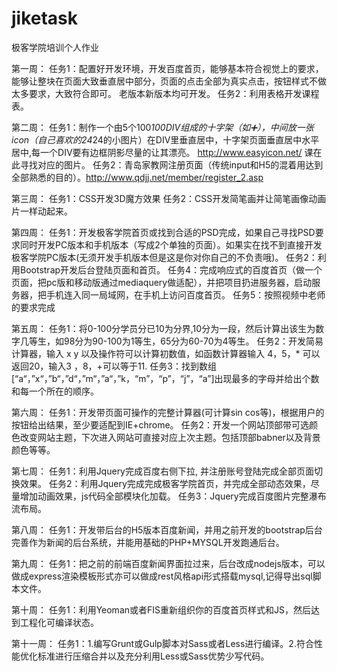 # jiketask

极客学院培训个人作业

第一周：
    任务1：配置好开发环境，开发百度首页，能够基本符合视觉上的要求，能够让整块在页面大致垂直居中部分，页面的点击全部为真实点击，按钮样式不做太多要求，大致符合即可。 老版本新版本均可开发。
    任务2：利用表格开发课程表。

第二周：
    任务1：制作一个由5个100*100DIV组成的十字架（如➕），中间放一张icon（自己喜欢的24*24的小图片）在DIV里垂直居中，十字架页面垂直居中水平居中,每一个DIV要有边框阴影尽量的让其漂亮。 http://www.easyicon.net/ 课在此寻找对应的图片。
    任务2：青岛家教网注册页面（传统input和H5的混着用达到全部熟悉的目的）。http://www.qdjj.net/member/register_2.asp
    
第三周：
    任务1：CSS开发3D魔方效果
    任务2：CSS开发简笔画并让简笔画像动画片一样动起来。
    
第四周：
    任务1：开发极客学院首页或找到合适的PSD完成，如果自己寻找PSD要求同时开发PC版本和手机版本（写成2个单独的页面）。如果实在找不到直接开发极客学院PC版本(无须开发手机版本但是这是你对你自己的不负责哦)。
    任务2：利用Bootstrap开发后台登陆页面和首页。
    任务4：完成响应式的百度首页（做一个页面，把pc版和移动版通过mediaquery做适配），并把项目扔进服务器，启动服务器，把手机连入同一局域网，在手机上访问百度首页。
    任务5：按照视频中老师的要求完成
    
第五周：
    任务1：将0-100分学员分已10为分界,10分为一段，然后计算出该生为数字几等生，如98分为90-100为1等生，65分为60-70为4等生。
    任务2：开发简易计算器，输入 x y 以及操作符可以计算初数值，如函数计算器输入 4，5，* 可以返回20，输入3 ，8，+可以等于11.
    任务3：找到数组[“a“，”x“，”b“，”d“，”m“，”a“，”k，“m”，“p”，“j”，“a”]出现最多的字母并给出个数和每一个所在的顺序。
    
第六周：
    任务1：开发带页面可操作的完整计算器(可计算sin cos等)，根据用户的按钮给出结果，至少要适配到IE+chrome。
    任务2：开发一个网站顶部带可选颜色改变网站主题，下次进入网站可直接对应上次主题。包括顶部babner以及背景颜色等等。
    
第七周：
    任务1：利用Jquery完成百度右侧下拉, 并注册账号登陆完成全部页面切换效果。
    任务2：利用Jquery完成完成极客学院首页，并完成全部动态效果，尽量增加动画效果，js代码全部模块化加载。
    任务3：Jquery完成百度图片完整瀑布流布局。
    
第八周：
    任务1：开发带后台的H5版本百度新闻，并用之前开发的bootstrap后台完善作为新闻的后台系统，并能用基础的PHP+MYSQL开发跑通后台。

第九周：
    任务1：把之前的前端百度新闻界面拉过来，后台改成nodejs版本，可以做成express渲染模板形式亦可以做成rest风格api形式搭载mysql,记得导出sql脚本文件。
    
第十周：
    任务1：利用Yeoman或者FIS重新组织你的百度首页样式和JS，然后达到工程化可编译状态。
    
第十一周：
    任务1：1.编写Grunt或Gulp脚本对Sass或者Less进行编译。2.符合性能优化标准进行压缩合并以及充分利用Less或Sass优势少写代码。
